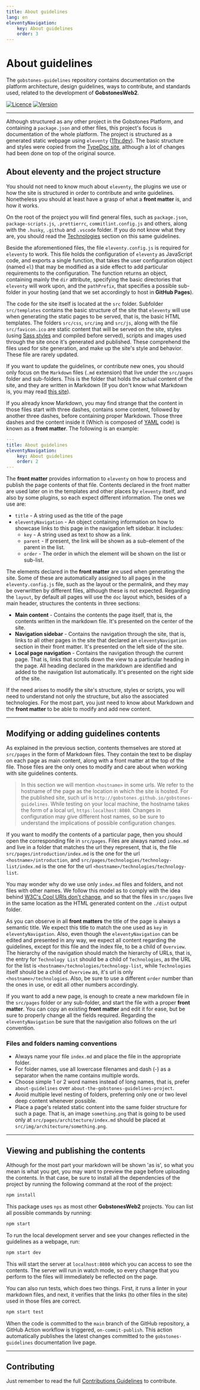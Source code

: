 ```yaml
---
title: About guidelines
lang: en
eleventyNavigation:
    key: About guidelines
    order: 3
---
```


# About guidelines

The `gobstones-guidelines` repository contains documentation on the platform architecture, design guidelines, ways to contribute, and standards used, related to the development of **GobstonesWeb2**.

[![Licence](https://img.shields.io/badge/AGPL--3.0_with_additional_terms-olivegreen?style=plastic&label=License&logo=open-source-initiative&logoColor=white&color=olivegreen)](https://github.com/gobstones/gobstones-guidelines/blob/main/LICENSE)
[![Version](https://img.shields.io/github/package-json/v/gobstones/gobstones-guidelines?style=plastic&label=Version&logo=git-lfs&logoColor=white&color=crimson)](https://github.com/gobstones/gobstones-guidelines)

---------------------------------------------------------------------

Although structured as any other project in the Gobstones Platform, and containing a `package.json` and other files, this project's focus is documentation of the whole platform. The project is structured as a generated static webpage using `eleventy` ([11ty.dev](https://www.11ty.dev)). The basic structure and styles were copied from the [TypeDoc site](https://github.com/TypeStrong/typedoc-site), although a lot of changes had been done on top of the original source.

## About eleventy and the project structure

You should not need to know much about `eleventy`, the plugins we use or how the site is structured in order to contribute and write guidelines. Nonetheless you should at least have a grasp of what a **front matter** is, and how it works.

On the root of the project you will find general files, such as `package.json`, `package-scripts.js`, `.prettierrc`, `commitlint.config.js` and others, along with the `.husky`, `.github` and `.vscode` folder. If you do not know what they are, you should read the [Technologies](../technologies) section on this same guidelines.

Beside the aforementioned files, the file `eleventy.config.js` is required for `eleventy` to work. This file holds the configuration of `eleventy` as JavaScript code, and exports a single function, that takes the user configuration object (named `el`) that may be modified as a side effect to add particular requirements to the configuration. The function returns an object, containing mainly the `dir` attribute, specifying the basic directories that `eleventy` will work upon, and the `pathPrefix`, that specifies a possible sub-folder in your hosting (and that we set accordingly to host in **GitHub Pages**).

The code for the site itself is located at the `src` folder. Subfolder `src/templates` contains the basic structure of the site that `eleventy` will use when generating the static pages to be served, that is, the basic HTML templates. The folders `src/css`, `src/img` and `src/js`, along with the file `src/favicon.ico` are static content that will be served on the site, styles (using [Sass styles](https://sass-lang.com) and compiled before served), scripts and images used through the site once it's generated and published. These comprehend the files used for site generation, and make up the site's style and behavior. These file are rarely updated.

If you want to update the guidelines, or contribute new ones, you should only focus on the `Markdown` files (`.md` extension) that live under the `src/pages` folder and sub-folders. This is the folder that holds the actual content of the site, and they are written in Markdown (If you don't know what Markdown is, you may read [this site](https://www.markdownguide.org)).

If you already know Markdown, you may find strange that the content in those files start with three dashes, contains some content, followed by another three dashes, before containing proper Markdown. Those three dashes and the content inside it (Which is composed of [YAML](https://yaml.org) code) is known as a **front matter**. The following is an example:

```yaml
---
title: About guidelines
eleventyNavigation:
    key: About guidelines
    order: 2
---
```

The **front matter** provides information to `eleventy` on how to process and publish the page contents of that file. Contents declared in the front matter are used later on in the templates and other places by `eleventy` itself, and also by some plugins, so each expect different information. The ones we use are:

* `title` - A string used as the title of the page
* `eleventyNavigation` - An object containing information on how to showcase links to this page in the navigation left sidebar. It includes:
    * `key` - A string used as text to show as a link.
    * `parent` - If present, the link will be shown as a sub-element of the parent in the list.
    * `order` - The order in which the element will be shown on the list or sub-list.

The elements declared in the **front matter** are used when generating the site. Some of these are automatically assigned to all pages in the `eleventy.config.js` file, such as the layout or the permalink, and they may be overwritten by different files, although these is not expected. Regarding the `layout`, by default all pages will use the `doc` layout which, besides of a main header, structures the contents in three sections:

* **Main content** - Contains the contents the page itself, that is, the contents written in the markdown file. It's presented on the center of the site.
* **Navigation sidebar** - Contains the navigation through the site, that is, links to all other pages in the site that declared an `eleventyNavigation` section in their front matter. It's presented on the left side of the site.
* **Local page navigation** - Contains the navigation through the current page. That is, links that scrolls down the view to a particular heading in the page. All heading declared in the markdown are identified and added to the navigation list automatically. It's presented on the right side of the site.

If the need arises to modify the site's structure, styles or scripts, you will need to understand not only the structure, but also the associated technologies. For the most part, you just need to know about Markdown and the **front matter** to be able to modify and add new content.

---------------------------------------------------------------------

## Modifying or adding guidelines contents

As explained in the previous section, contents themselves are stored at `src/pages` in the form of Markdown files. They contain the text to be display on each page as main content, along with a front matter at the top of the file. Those files are the only ones to modify and care about when working with site guidelines contents.

> In this section we will mention `<hostname>` in some urls.
> We refer to the hostname of the page as the location in which
> the site is hosted. For the published site, such url is
> `http://gobstones.github.io/gobstones-guidelines`. While testing
> on your local machine, the hostname takes the form of a local url,
> `https:localhost:8080`. Changes in configuration may give
> different host names, so be sure to understand the implications of possible configuration changes.

If you want to modify the contents of a particular page, then you should open the corresponding file in `src/pages`. Files are always named `index.md` and live in a folder that matches the url they represent, that is, the file `src/pages/introduction/index.md` is the one for the url `<hostname>/introduction`, and `src/pages/technologies/technology-list/index.md` is the one for the url `<hostname>/technologies/technology-list`.

You may wonder why do we use only `index.md` files and folders, and not files with other names. We follow this model as to comply with the idea behind [W3C's Cool URIs don't change](https://www.w3.org/Provider/Style/URI), and so that the files in `src/pages` live in the same location as the HTML generated content on the `./dist` output folder.

As you can observe in all **front matters** the title of the page is always a semantic title. We expect this title to match the one used as `key` in `eleventyNavigation`. Also, even though the `eleventyNavigation` can be edited and presented in any way, we expect all content regarding the guidelines, except for this file and the index file, to be a child of `Overview`. The hierarchy of the navigation should match the hierarchy of URLs, that is, the entry for `Technology List` should be a child of `Technologies`, as the URL for the list is `<hostname>/technologies/technology-list`, while `Technologies` itself should be a child of `Overview` as, it's url is only `<hostname>/technologies`. Also, be sure to use a different `order` number than the ones in use, or edit all other numbers accordingly.

If you want to add a new page, is enough to create a new markdown file in the `src/pages` folder or any sub-folder, and start the file with a proper **front matter**. You can copy an existing **front matter** and edit it for ease, but be sure to properly change all the fields required. Regarding the `eleventyNavigation` be sure that the navigation also follows on the url convention.

### Files and folders naming conventions

* Always name your file `index.md` and place the file in the appropriate folder.
* For folder names, use all lowercase filenames and dash (-) as a separator when the name contains multiple words.
* Choose simple 1 or 2 word names instead of long names, that is, prefer `about-guidelines` over `about-the-gobstones-guidelines-project`.
* Avoid multiple level nesting of folders, preferring only one or two level deep content whenever possible.
* Place a page's related static content into the same folder structure for such a page. That is, an image `something.png` that is going to be used only at `src/pages/architecture/index.md` should be placed at `src/img/architecture/something.png`.

---------------------------------------------------------------------

## Viewing and publishing the contents

Although for the most part your markdown will be shown 'as is', so what you mean is what you get, you may want to preview the page before uploading the contents. In that case, be sure to install all the dependencies of the project by running the following command at the root of the project:

```sh
npm install
```

This package uses `nps` as most other **GobstonesWeb2** projects. You can list all possible commands by running:

```sh
npm start
```

To run the local development server and see your changes reflected in the guidelines as a webpage, run:

```sh
npm start dev
```

This will start the server at `localhost:8080` which you can access to see the contents. The server will run in watch mode, so every change that you perform to the files will immediately be reflected on the page.

You can also run tests, which does two things. First, it runs a linter in your markdown files, and next, it verifies that the links (to other files in the site) used in those files are correct.

```sh
npm start test
```

When the code is committed to the `main` branch of the GitHub repository, a GitHub Action workflow is triggered, `on-commit-publish`. This action automatically publishes the latest changes committed to the `gobstones-guidelines` documentation live page.

---------------------------------------------------------------------

## Contributing

Just remember to read the full [Contributions Guidelines](https://gobstones.github.io/gobstones-guidelines) to contribute.
